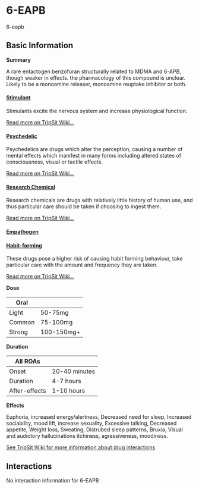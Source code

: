 # 6-EAPB

6-eapb

## Basic Information

**Summary**

A rare entactogen benzofuran structurally related to MDMA and 6-APB, though weaker in effects. the pharmacology of this compound is unclear. Likely to be a monoamine releaser, monoamine reuptake inhibitor or both.

#### [Stimulant](/category/stimulant)

Stimulants excite the nervous system and increase physiological function.

[Read more on TripSit Wiki...](#{category.wiki})

#### [Psychedelic](/category/psychedelic)

Psychedelics are drugs which alter the perception, causing a number of mental effects which manifest in many forms including altered states of consciousness, visual or tactile effects.

[Read more on TripSit Wiki...](#{category.wiki})

#### [Research Chemical](/category/research-chemical)

Research chemicals are drugs with relatively little history of human use, and thus particular care should be taken if choosing to ingest them.

[Read more on TripSit Wiki...](#{category.wiki})

#### [Empathogen](/category/empathogen)

#### [Habit-forming](/category/habit-forming)

These drugs pose a higher risk of causing habit forming behaviour, take particular care with the amount and frequency they are taken.

[Read more on TripSit Wiki...](#{category.wiki})

**Dose**

| Oral   |            |
| ------ | ---------- |
| Light  | 50-75mg    |
| Common | 75-100mg   |
| Strong | 100-150mg+ |

**Duration**

| All ROAs      |               |
| ------------- | ------------- |
| Onset         | 20-40 minutes |
| Duration      | 4-7 hours     |
| After-effects | 1-10 hours    |

**Effects**

Euphoria, increased energy/alertness, Decreased need for sleep, Increased sociability, mood lift, increase sexuality, Excessive talking, Decreased appetite, Weight loss, Sweating, Distrubed sleep patterns, Bruxia, Visual and audiotory hallucinations itchiness, agressiveness, moodiness.

[See TripSit Wiki for more information about drug interactions](http://combo.tripsit.me/)

## Interactions

No interaction information for 6-EAPB